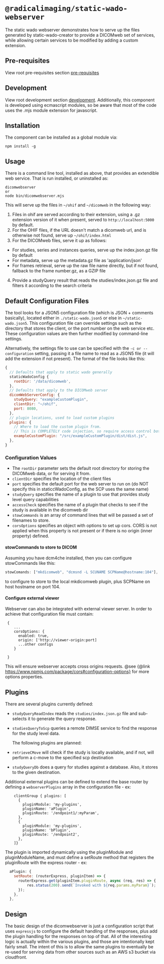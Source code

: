 # `@radicalimaging/static-wado-webserver`

The static wado webserver demonstrates how to serve up the files generated by static-wado-creator to provide a DICOMweb set of services, while allowing certain services to be modified by adding a custom extension.


## Pre-requisites
View root pre-requisites section [pre-requisites](../../README.md#pre-requisites)

## Development
View root development section [development](../../README.md#development).  Additionally, this component
is developed using ecmascript modules, so be aware that most of the code uses the .mjs module extension for javascript.

## Installation
The component can be installed as a global module via:
```shell
npm install -g
```


## Usage
There is a command line tool, installed as above, that provides an extendible web service. That is run installed, or uninstalled as:
```shell
dicomwebserver
or
node bin/dicomwebserver.mjs
```

This will serve up the files in `~/ohif` and `~/dicomweb` in the following way:
1. Files in ohif are served according to their extension, using a .gz extension version of it when present, served to `http://localhost:5000` by default.
2. For the OHIF files, if the URL doesn't match a dicomweb url, and is otherwise not found, serve up `~/ohif/index.html`
3. For the DICOMweb files, serve it up as follows:
  * For studies, series and instances queries, serve up the index.json.gz file by default
  * For metadata, serve up the metadata.gz file as 'application/json'
  * For frames retrieval, serve up the raw file name directly, but if not found, fallback to the frame number.gz, as a GZIP file
4. Provide a studyQuery result that reads the studies/index.json.gz file and filters it according to the search criteria

## Default Configuration Files
The tool looks for a JSON5 configuration file (which is JSON + comments basically), located either in  `./static-wado.json5` or else in `~/static-wado.json5`.   This configuration file can override settings such as the directory that stores the client, or the port number on the web service etc. These configuration values are then further modified by command-line settings.

Alternatively, the settings file to use can be specified with the `-c or --configuration` setting, passing it a file name to read as a JSON5 file (it will add the extension if not present). The format of the file looks like this:
```js
{
  // Defaults that apply to static wado generally
  staticWadoConfig {
    rootDir: '/data/dicomweb',
  },
  // Defaults that apply to the DICOMweb server
  dicomWebServerConfig: {
    studyQuery: "exampleCustomPlugin",
    clientDir: "~/ohif",
    port: 8080,
  },
  // plugin locations, used to load custom plugins
  plugins: {
    // Where to load the custom plugin from.
    // This is COMPLETELY code injection, so require access control both to the static-wado.json5 file and the specified file
    exampleCustomPlugin: "/src/exampleCustomPlugin/dist/dist.js",
  },
}
```

### Configuration Values
* The `rootDir` parameter sets the default root directory for storing the DICOMweb data, or for serving it from.
* `clientDir` specifies the location of the client files
* `port` specifies the default port for the web server to run on (do NOT specify this in staticcWadoConfig, as the SCP uses the same name)
* `studyQuery` specifies the name of a plugin to use that provides study level query capabilities
* `accessCheck` specifies the name of a plugin that checks to see if the study is available in the dicomweb dir
* `stowCommands` is an array of command lines that will be passed a set of filenames to store.
* `corsOptions` specifies an object with options to set up cors. CORS is not applied when this property is not present or if there is no origin (inner property) defined.

#### stowCommands to store to DICOM
Assuming you have dcm4che installed, then you can configure stowCommands like this:
```js
stowComands: ["mkdicomweb", "dcmsnd -L SCUNAME SCPName@hostname:104"],
```
to configure to store to the local mkdicomweb plugin, plus SCPName on host hostname on port 104.


#### Configure external viewer
Webserver can also be integrated with external viewer server. In order to achieve that configuration file must contain:
```
 {
    ...
    corsOptions: {
      enabled: true,
      origin: ['http://viewer-origin:port]
      ...other configs
    }

 }
```
This will ensure webserver accepts cross origins requests. @see {@link https://www.npmjs.com/package/cors#configuration-options} for more options properties.

## Plugins
There are several plugins currently defined:

* `studyQueryReadIndex` reads the `studies/index.json.gz` file and sub-selects it to generate the query response.
* `studiesQueryToScp` queries a remote DIMSE service to find the response for the study level data.

  The following plugins are planned:
* `retrieveCMove` will check if the study is locally available, and if not, will perform a c-move to the specified scp destination
* `studyQueryDb` does a query for studies against a database. Also, it stores to the given destination.

Additional external plugins can be defined to extend the base router by defining a `webserverPlugins` array in the configuration file - ex:
```
    clientGroup { plugins: [
      {
        pluginModule: 'my-plugins',
        pluginName: 'aPlugin',
        pluginRoute: '/endpoint1/:myParam',
      },
      {
        pluginModule: 'my-plugins',
        pluginName: 'bPlugin',
        pluginRoute: '/endpoint2',
      },
    ]}
```

The plugin is imported dynamically using the pluginModule and pluginModuleName, and must define a setRoute method that registers the pluginRoute with the express router - ex:
```js
  aPlugin: {
    setRoute: (routerExpress, pluginItem) => {
      routerExpress.get(pluginItem.pluginRoute, async (req, res) => {
          res.status(200).send(`Invoked with ${req.params.myParam}`);
      });
    },
  },
```

## Design
The basic design of the dicomwebserver is just a configuration script that uses `expressjs` to configure the default handling of the responses, plus add the plugin handling for the responses on top of that. All of the interesting logic is actually within the various plugins, and those are intentionally kept fairly small. The intent of this is to allow the same plugins to eventually be re-used for serving data from other sources such as an AWS s3 bucket via cloudfront.

